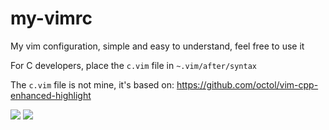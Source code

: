 # my-vimrc
My vim configuration, simple and easy to understand, feel free to use it

For C developers, place the `c.vim` file in `~.vim/after/syntax`

The `c.vim` file is not mine, it's based on: https://github.com/octol/vim-cpp-enhanced-highlight


<img src="https://cdn.discordapp.com/attachments/1043106668839456860/1182709042645307504/screenshot_08-Dec-2023_15-39-05.png?ex=6585aea1&is=657339a1&hm=4f04091c89abcf57760a08522f5414a5f80311edb68339fe92daf925bb81d73a&">

<img src="https://cdn.discordapp.com/attachments/1043106668839456860/1183160748457852979/screenshot_09-Dec-2023_21-37-24.png?ex=65875350&is=6574de50&hm=77829550bc89febba6ae71648f754e1343390841e9c50f9ac98f0aa207afb9a5&">
